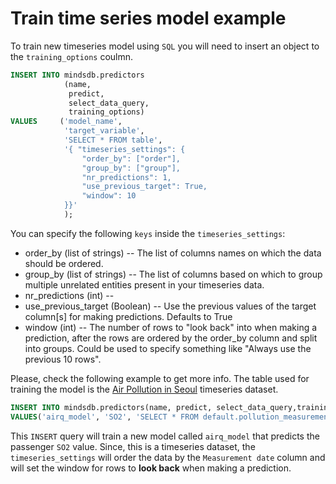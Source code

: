 # Train time series model example

To train new timeseries model using `SQL` you will need to insert an object to the `training_options` coulmn.

```sql
INSERT INTO mindsdb.predictors 
            (name, 
             predict, 
             select_data_query, 
             training_options) 
VALUES     ('model_name', 
            'target_variable', 
            'SELECT * FROM table', 
            '{ "timeseries_settings": {                
                "order_by": ["order"],                
                "group_by": ["group"],                
                "nr_predictions": 1,                
                "use_previous_target": True,                
                "window": 10            
            }}' 
            ); 
```

You can specify the following `keys` inside the `timeseries_settings`:

* order_by (list of strings) -- The list of columns names on which the data should be ordered.
* group_by (list of strings) -- The list of columns based on which to group multiple unrelated entities present in your timeseries data.
* nr_predictions (int) --
* use_previous_target (Boolean) -- Use the previous values of the target column[s] for making predictions. Defaults to True
* window (int) --  The number of rows to "look back" into when making a prediction, after the rows are ordered by the order_by column and split into groups. Could be used to specify something like "Always use the previous 10 rows". 

Please, check the following example to get more info. The table used for training the model is the [Air Pollution in Seoul](https://www.kaggle.com/bappekim/air-pollution-in-seoul) timeseries dataset.

 ```sql
 INSERT INTO mindsdb.predictors(name, predict, select_data_query,training_options)
 VALUES('airq_model', 'SO2', 'SELECT * FROM default.pollution_measurement', '{"timeseries_settings":{"order_by": ["Measurement date"], "window":20}}');
 ```

 This `INSERT` query will train a new model called `airq_model` that predicts the passenger `SO2` value.
 Since, this is a timeseries dataset, the `timeseries_settings` will order the data by the `Measurement date` column and will set the window for rows to **look back** when making a prediction.


